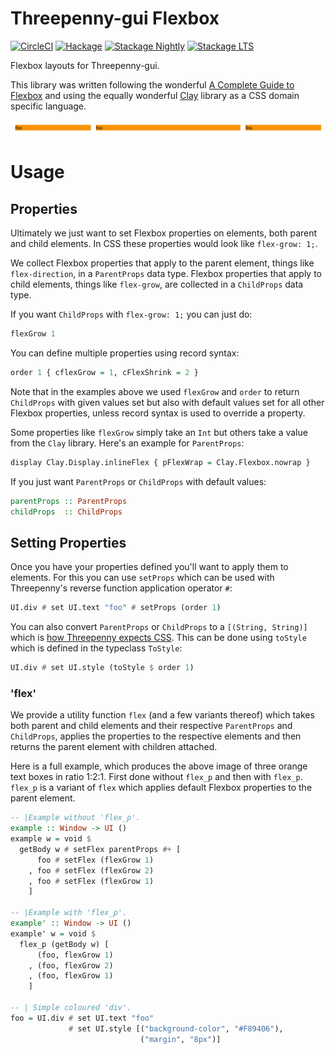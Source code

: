 # Threepenny-gui Flexbox

[![CircleCI](https://circleci.com/gh/barischj/threepenny-gui-flexbox.svg?style=shield)](https://circleci.com/gh/barischj/threepenny-gui-flexbox) [![Hackage](https://img.shields.io/hackage/v/threepenny-gui-flexbox.svg)](http://hackage.haskell.org/package/threepenny-gui-flexbox) [![Stackage Nightly](https://www.stackage.org/package/threepenny-gui-flexbox/badge/nightly?.jpg)](http://stackage.org/nightly/package/threepenny-gui-flexbox) [![Stackage LTS](https://www.stackage.org/package/threepenny-gui-flexbox/badge/lts?.jpg)](http://stackage.org/lts/package/threepenny-gui-flexbox)

Flexbox layouts for Threepenny-gui.

This library was written following the
wonderful
[A Complete Guide to Flexbox](https://css-tricks.com/snippets/css/a-guide-to-flexbox) and
using the equally wonderful [Clay](https://hackage.haskell.org/package/clay)
library as a CSS domain specific language.

![](https://github.com/barischj/threepenny-gui-flexbox/blob/master/example.png)

# Usage

## Properties

Ultimately we just want to set Flexbox properties on elements, both parent and
child elements. In CSS these properties would look like `flex-grow: 1;`.

We collect Flexbox properties that apply to the parent element, things like
`flex-direction`, in a `ParentProps` data type. Flexbox properties that apply to
child elements, things like `flex-grow`, are collected in a `ChildProps` data
type.
  
If you want `ChildProps` with `flex-grow: 1;` you can just do:

``` Haskell
flexGrow 1
```

You can define multiple properties using record syntax:

``` Haskell
order 1 { cflexGrow = 1, cFlexShrink = 2 }
```

Note that in the examples above we used `flexGrow` and `order` to return
`ChildProps` with given values set but also with default values set for all
other Flexbox properties, unless record syntax is used to override a property.

Some properties like `flexGrow` simply take an `Int` but others take a value
from the `Clay` library. Here's an example for `ParentProps`:

``` Haskell
display Clay.Display.inlineFlex { pFlexWrap = Clay.Flexbox.nowrap }
```

If you just want `ParentProps` or `ChildProps` with default values:

``` Haskell
parentProps :: ParentProps
childProps  :: ChildProps
```
  
## Setting Properties

Once you have your properties defined you'll want to apply them to elements. For
this you can use `setProps` which can be used with Threepenny's reverse function
application operator `#`:

``` Haskell
UI.div # set UI.text "foo" # setProps (order 1)
```

You can also convert `ParentProps` or `ChildProps` to a `[(String, String)]`
which
is
[how Threepenny expects CSS](http://hackage.haskell.org/package/threepenny-gui/docs/src/Graphics-UI-Threepenny-Core.html#style).
This can be done using `toStyle` which is defined in the typeclass `ToStyle`:

``` Haskell
UI.div # set UI.style (toStyle $ order 1)
```

### 'flex'

We provide a utility function `flex` (and a few variants thereof) which takes
both parent and child elements and their respective `ParentProps` and
`ChildProps`, applies the properties to the respective elements and then returns
the parent element with children attached.

Here is a full example, which produces the above image of three orange text
boxes in ratio 1:2:1. First done without `flex_p` and then with `flex_p`.
`flex_p` is a variant of `flex` which applies default Flexbox properties to the
parent element.

``` Haskell
-- |Example without 'flex_p'.
example :: Window -> UI ()
example w = void $
  getBody w # setFlex parentProps #+ [
      foo # setFlex (flexGrow 1)
    , foo # setFlex (flexGrow 2)
    , foo # setFlex (flexGrow 1)
    ]

-- |Example with 'flex_p'.
example' :: Window -> UI ()
example' w = void $
  flex_p (getBody w) [
      (foo, flexGrow 1)
    , (foo, flexGrow 2)
    , (foo, flexGrow 1)
    ]

-- | Simple coloured 'div'.
foo = UI.div # set UI.text "foo"
             # set UI.style [("background-color", "#F89406"),
                             ("margin", "8px")]
```
